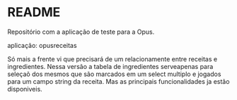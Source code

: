 # README #

Repositório com a aplicação de teste para a Opus.

aplicação: opusreceitas

Só mais a frente vi que precisará de um relacionamente entre receitas e ingredientes. Nessa versão a tabela de ingredientes serveapenas para seleçaõ dos mesmos que são marcados em um select multiplo e jogados para um campo string da receita. Mas as principais funcionalidades ja estão disponiveis.

